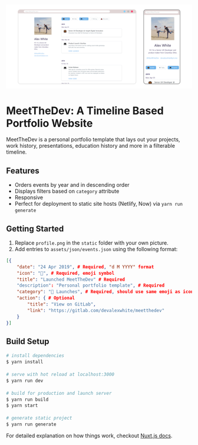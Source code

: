 ![Screenshot of project](screenshot.png)

# MeetTheDev: A Timeline Based Portfolio Website

MeetTheDev is a personal portfolio template that lays out your projects, work history, presentations, education history and more in a filterable timeline.

## Features
*  Orders events by year and in descending order
*  Displays filters based on `category` attribute
*  Responsive
*  Perfect for deployment to static site hosts (Netlify, Now) via `yarn run generate`

## Getting Started

1.  Replace `profile.png` in the `static` folder with your own picture.
2.  Add entries to `assets/json/events.json` using the following format:
``` json
[{
    "date": "24 Apr 2019", # Required, "d M YYYY" format
    "icon": "🚀", # Required, emoji symbol
    "title": "Launched MeetTheDev" # Required
    "description": "Personal portfolio template", # Required
    "category": "🚀 Launches", # Required, should use same emoji as icon
    "action": { # Optional
        "title": "View on GitLab",
        "link": "https://gitlab.com/devalexwhite/meetthedev"
    }
}]
```

## Build Setup

``` bash
# install dependencies
$ yarn install

# serve with hot reload at localhost:3000
$ yarn run dev

# build for production and launch server
$ yarn run build
$ yarn start

# generate static project
$ yarn run generate
```

For detailed explanation on how things work, checkout [Nuxt.js docs](https://nuxtjs.org).
